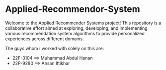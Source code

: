 # Applied-Recommendor-System
Welcome to the Applied Recommender Systems project! This repository is a collaborative effort aimed at exploring, developing, and implementing various recommendation system algorithms to provide personalized experiences across different domains.

The guys whom i worked with solely on this are:
- 22F-3104 ==> Muhammad Abdul Hanan
- 22P-9280 ==> Ahsan Iftikhar
